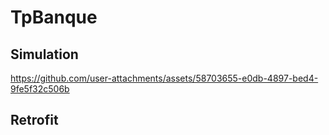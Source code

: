# TpBanque

## Simulation


https://github.com/user-attachments/assets/58703655-e0db-4897-bed4-9fe5f32c506b

## Retrofit

